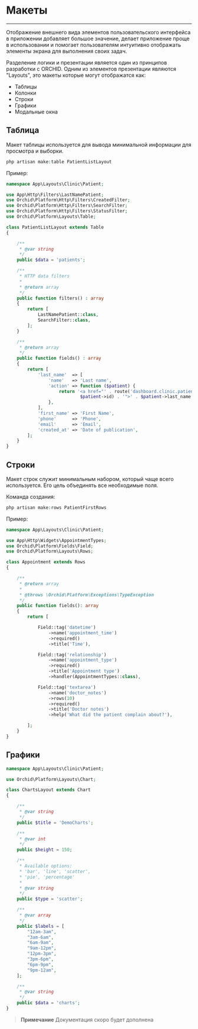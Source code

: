 # Макеты
----------

Отображение внешнего вида элементов пользовательского интерфейса в приложении добавляет большое значение, делает приложение
проще в использовании и помогает пользователям интуитивно отображать элементы экрана для выполнения своих задач.


Разделение логики и презентации является один из принципов разработки с ORCHID.
Одним из элементов презентации являются "Layouts", это макеты которые могут отображатся как:
- Таблицы
- Колонки
- Строки
- Графики
- Модальные окна



## Таблица

Макет таблицы используется для вывода минимальной информации для просмотра и выборки.

```php
php artisan make:table PatientListLayout
```

Пример:
```php
namespace App\Layouts\Clinic\Patient;

use App\Http\Filters\LastNamePatient;
use Orchid\Platform\Http\Filters\CreatedFilter;
use Orchid\Platform\Http\Filters\SearchFilter;
use Orchid\Platform\Http\Filters\StatusFilter;
use Orchid\Platform\Layouts\Table;

class PatientListLayout extends Table
{

    /**
     * @var string
     */
    public $data = 'patients';

    /**
     * HTTP data filters
     *
     * @return array
     */
    public function filters() : array
    {
        return [
            LastNamePatient::class,
            SearchFilter::class,
        ];
    }

    /**
     * @return array
     */
    public function fields() : array
    {
        return [
            'last_name'  => [
                'name'   => 'Last name',
                'action' => function ($patient) {
                    return '<a href="' . route('dashboard.clinic.patient.edit',
                            $patient->id) . '">' . $patient->last_name . '</a>';
                },
            ],
            'first_name' => 'First Name',
            'phone'      => 'Phone',
            'email'      => 'Email',
            'created_at' => 'Date of publication',
        ];
    }
}
```

## Строки

Макет строк служит минимальным набором, который чаще всего используется.
Его цель объединять все необходимые поля.

Команда создания:
```php
php artisan make:rows PatientFirstRows
```

Пример:
```php
namespace App\Layouts\Clinic\Patient;

use App\Http\Widgets\AppointmentTypes;
use Orchid\Platform\Fields\Field;
use Orchid\Platform\Layouts\Rows;

class Appointment extends Rows
{

    /**
     * @return array
     *
     * @throws \Orchid\Platform\Exceptions\TypeException
     */
    public function fields(): array
    {
        return [

            Field::tag('datetime')
                ->name('appointment_time')
                ->required()
                ->title('Time'),

            Field::tag('relationship')
                ->name('appointment_type')
                ->required()
                ->title('Appointment type')
                ->handler(AppointmentTypes::class),

            Field::tag('textarea')
                ->name('doctor_notes')
                ->rows(10)
                ->required()
                ->title('Doctor notes')
                ->help('What did the patient complain about?'),

        ];
    }
}
```


## Графики

```php
namespace App\Layouts\Clinic\Patient;

use Orchid\Platform\Layouts\Chart;

class ChartsLayout extends Chart
{

    /**
     * @var string
     */
    public $title = 'DemoCharts';

    /**
     * @var int
     */
    public $height = 150;

    /**
     * Available options:
     * 'bar', 'line', 'scatter',
     * 'pie', 'percentage'
     *
     * @var string
     */
    public $type = 'scatter';

    /**
     * @var array
     */
    public $labels = [
        "12am-3am",
        "3am-6am",
        "6am-9am",
        "9am-12pm",
        "12pm-3pm",
        "3pm-6pm",
        "6pm-9pm",
        "9pm-12am",
    ];

    /**
     * @var string
     */
    public $data = 'charts';
}
```


> **Примечание** Документация скоро будет дополнена
